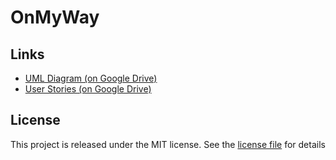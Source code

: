 # OnMyWay


## Links
- [UML Diagram (on Google Drive)](https://drive.google.com/file/d/1-XtByoP5jThGAyQWzPtaouav3PQ7MJqG/view?usp=sharing)
- [User Stories (on Google Drive)](https://docs.google.com/spreadsheets/d/1oVr03SGLHcCHzvWpk7s0Z-dl0oT8H7wh8dXIL3i4n_A/edit?usp=sharing)


## License
This project is released under the MIT license. See the [license file](LICENSE) for details
